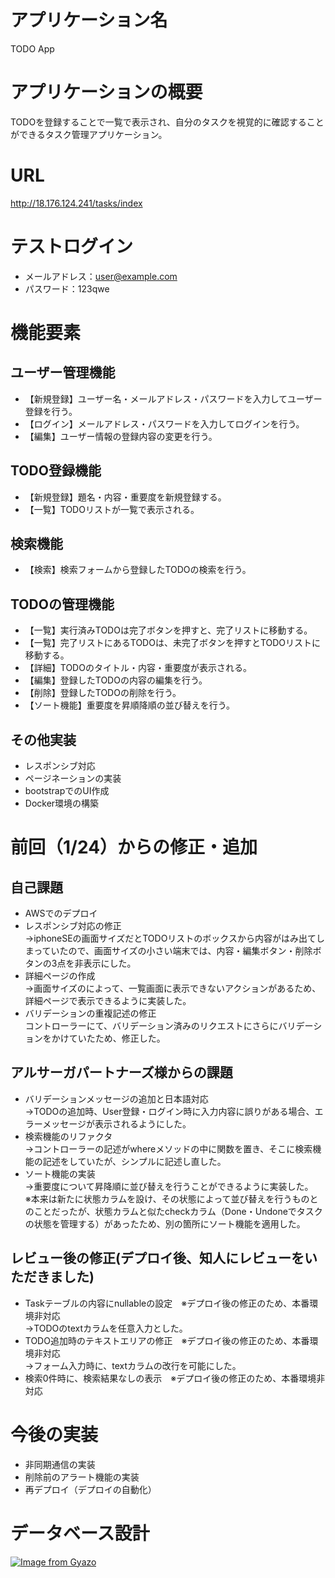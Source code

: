 # アプリケーション名
TODO App

# アプリケーションの概要
TODOを登録することで一覧で表示され、自分のタスクを視覚的に確認することができるタスク管理アプリケーション。

# URL
http://18.176.124.241/tasks/index

# テストログイン
- メールアドレス：user@example.com
- パスワード：123qwe

# 機能要素
## ユーザー管理機能
- 【新規登録】ユーザー名・メールアドレス・パスワードを入力してユーザー登録を行う。
- 【ログイン】メールアドレス・パスワードを入力してログインを行う。
- 【編集】ユーザー情報の登録内容の変更を行う。

## TODO登録機能
- 【新規登録】題名・内容・重要度を新規登録する。
- 【一覧】TODOリストが一覧で表示される。

## 検索機能
- 【検索】検索フォームから登録したTODOの検索を行う。

## TODOの管理機能
- 【一覧】実行済みTODOは完了ボタンを押すと、完了リストに移動する。
- 【一覧】完了リストにあるTODOは、未完了ボタンを押すとTODOリストに移動する。
- 【詳細】TODOのタイトル・内容・重要度が表示される。
- 【編集】登録したTODOの内容の編集を行う。
- 【削除】登録したTODOの削除を行う。
- 【ソート機能】重要度を昇順降順の並び替えを行う。

## その他実装
- レスポンシブ対応
- ページネーションの実装
- bootstrapでのUI作成
- Docker環境の構築

# 前回（1/24）からの修正・追加
## 自己課題
- AWSでのデプロイ<br>
- レスポンシブ対応の修正<br>
  →iphoneSEの画面サイズだとTODOリストのボックスから内容がはみ出てしまっていたので、画面サイズの小さい端末では、内容・編集ボタン・削除ボタンの3点を非表示にした。<br>
- 詳細ページの作成<br>
  →画面サイズのによって、一覧画面に表示できないアクションがあるため、詳細ページで表示できるように実装した。<br>
- バリデーションの重複記述の修正<br>
  コントローラーにて、バリデーション済みのリクエストにさらにバリデーションをかけていたため、修正した。<br>

## アルサーガパートナーズ様からの課題
- バリデーションメッセージの追加と日本語対応<br>
  →TODOの追加時、User登録・ログイン時に入力内容に誤りがある場合、エラーメッセージが表示されるようにした。<br>
- 検索機能のリファクタ<br>
  →コントローラーの記述がwhereメソッドの中に関数を置き、そこに検索機能の記述をしていたが、シンプルに記述し直した。<br>
- ソート機能の実装<br>
  →重要度について昇降順に並び替えを行うことができるように実装した。<br>
  ※本来は新たに状態カラムを設け、その状態によって並び替えを行うものとのことだったが、状態カラムと似たcheckカラム（Done・Undoneでタスクの状態を管理する）があったため、別の箇所にソート機能を適用した。<br>

## レビュー後の修正(デプロイ後、知人にレビューをいただきました)
- Taskテーブルの内容にnullableの設定　※デプロイ後の修正のため、本番環境非対応<br>
  →TODOのtextカラムを任意入力とした。<br>
- TODO追加時のテキストエリアの修正　※デプロイ後の修正のため、本番環境非対応<br>
  →フォーム入力時に、textカラムの改行を可能にした。<br>
- 検索0件時に、検索結果なしの表示　※デプロイ後の修正のため、本番環境非対応<br>

# 今後の実装
- 非同期通信の実装
- 削除前のアラート機能の実装
- 再デプロイ（デプロイの自動化）

# データベース設計
[![Image from Gyazo](https://i.gyazo.com/57d25402b42abdba7e1e9746880b78a1.png)](https://gyazo.com/57d25402b42abdba7e1e9746880b78a1)
